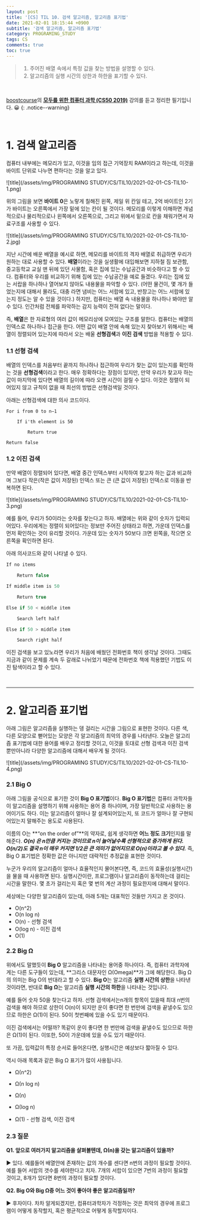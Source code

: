 ```yaml
---
layout: post
title: '[CS] TIL 10. 검색 알고리즘, 알고리즘 표기법'
date: 2021-02-01 18:15:44 +0900
subtitle: '검색 알고리즘, 알고리즘 표기법'
category: PROGRAMING_STUDY
tags: CS
comments: true
toc: true
---
```


> 1. 주어진 배열 속에서 특정 값을 찾는 방법을 설명할 수 있다.
> 2. 알고리즘의 실행 시간의 상한과 하한을 표기할 수 있다.

<br>

[boostcourse](https://www.boostcourse.org/)의 **[모두를 위한 컴퓨터 과학 (CS50 2019)](https://www.boostcourse.org/cs112/joinLectures/43415)** 강의를 듣고 정리한 필기입니다. 😀 
{: .notice--warning}

<br>

# 1. 검색 알고리즘

컴퓨터 내부에는 메모리가 있고, 이것을 임의 접근 기억장치 RAM이라고 하는데, 이것을 바이트 단위로 나누면 편하다는 것을 알고 있다.

![title](/assets/img/PROGRAMING STUDY/CS/TIL10/2021-02-01-CS-TIL10-1.png)

위의 그림을 보면 **바이트 0**은 노랗게 칠해진 왼쪽, 제일 위 칸일 테고, 2억 바이트인 2기가 바이트는 오른쪽에서 가장 밑에 있는 칸이 될 것이다. 메모리를 이렇게 이해하면 개념적으로나 물리적으로나 왼쪽에서 오른쪽으로, 그리고 위에서 밑으로 칸을 채워가면서 자료구조를 사용할 수 있다. 

![title](/assets/img/PROGRAMING STUDY/CS/TIL10/2021-02-01-CS-TIL10-2.jpg)

지난 시간에 배운 배열을 예시로 하면, 메모리를 바이트의 격자 배열로 취급하면 우리가 원하는 대로 사용할 수 있다. **배열**이라는 것을 실생활에 대입해보면 지하철 짐 보관함, 중고등학교 교실 맨 뒤에 있던 사물함, 혹은 집에 있는 수납공간과 비슷하다고 할 수 있다. 컴퓨터와 우리를 비교하기 위해 집에 있는 수납공간을 예로 들겠다. 우리는 집에 있는 서랍을 하나하나 열어보지 않아도 내용물을 파악할 수 있다. (어떤 물건이, 몇 개가 들었는지에 대해서 몰라도, 대충 라면 냄비는 어느 서랍에 있고, 반창고는 어느 서랍에 있는지 정도는 알 수 있을 것이다.) 하지만, 컴퓨터는 배열 속 내용물을 하나하나 봐야만 알 수 있다. 인간처럼 전체를 파악하는 감지 능력이 전혀 없다는 말이다. 



즉, **배열**은 한 자료형의 여러 값이 메모리상에 모여있는 구조를 말한다. 컴퓨터는 배열의 인덱스로 하나하나 접근을 한다. 어떤 값이 배열 안에 속해 있는지 찾아보기 위해서는 배열이 정렬되어 있는지에 따라서 오는 배울 **선형검색**과 **이진 검색** 방법을 적용할 수 있다.

### 1.1 선형 검색

배열의 인덱스를 처음부터 끝까지 하나하나 접근하여 우리가 찾는 값이 있는지를 확인하는 것을 **선형검색**이라고 한다. 매우 정확하다는 장점이 있지만, 만약 우리가 찾고자 하는 값이 마지막에 있다면 배열의 길이에 따라 오랜 시간이 걸릴 수 있다. 이것은 정렬이 되어있지 않고 규칙이 없을 때 최선의 방법은 선형검색일 것이다.

아래는 선형검색에 대한 의사 코드이다.

```
For i from 0 to n–1

    If i'th element is 50

        Return true

Return false
```

### 1.2 이진 검색

만약 배열이 정렬되어 있다면, 배열 중간 인덱스부터 시작하여 찾고자 하는 값과 비교하며 그보다 작은(작은 값이 저장된) 인덱스 또는 큰 (큰 값이 저장된) 인덱스로 이동을 반복하면 된다.

![title](/assets/img/PROGRAMING STUDY/CS/TIL10/2021-02-01-CS-TIL10-3.png)

예를 들어, 우리가 50이라는 숫자를 찾는다고 하자. 배열에는 위와 같이 숫자가 입력되어있다. 우리에게는 정렬이 되어있다는 정보만 주어진 상태라고 하면, 가운데 인덱스를 먼저 확인하는 것이 유리할 것이다. 가운데 있는 숫자가 50보다 크면 왼쪽을, 작으면 오른쪽을 확인하면 된다. 

아래 의사코드와 같이 나타낼 수 있다.

```c
If no items

    Return false

If middle item is 50

    Return true

Else if 50 < middle item

    Search left half

Else if 50 > middle item

    Search right half
```

이진 검색을 보고 있노라면 우리가 처음에 배웠던 전화번호 책이 생각날 것이다. 그때도 지금과 같이 문제를 계속 두 갈래로 나뉘었기 때문에 전화번호 책에 적용했던 기법도 이진 탐색이라고 할 수 있다.

<br>

***

# 2. 알고리즘 표기법

아래 그림은 알고리즘을 실행하는 뎅 걸리는 시간을 그림으로 표현한 것이다. 다른 색, 다른 모양으로 뻗어있는 모양은 각 알고리즘의 최악의 경우를 나타낸다. 오늘은 알고리즘 표기법에 대한 용어를 배우고 정리할 것이고, 이것을 토대로 선형 검색과 이진 검색 뿐만아니라 다양한 알고리즘에 대해서 배우게 될 것이다.

![title](/assets/img/PROGRAMING STUDY/CS/TIL10/2021-02-01-CS-TIL10-4.png)

### 2.1 Big O

아래 그림을 공식으로 표기한 것이 **Big O 표기법**이다. **Big O 표기법**은 컴퓨터 과학자들이 알고리즘을 설명하기 위해 사용하는 용어 중 하나이며, 가장 일반적으로 사용하는 용어이기도 하다. 이는 알고리즘이 얼마나 잘 설계되어있는지, 또 코드가 얼마나 잘 구현되어있는지 말해주는 용도로 사용된다.

이름의 O는 **“on the order of”**의 약자로, 쉽게 생각하면 **어느 정도 크기**인지를 말해준다.  ***O(n) 은 n만큼 커지는 것이므로 n이 늘어날수록 선형적으로 증가하게 된다. O(n/2)도 결국 n이 매우 커지면 1/2은 큰 의미가 없어지므로 O(n)이라고 볼 수 있다.***  즉, Big O 표기법은 정확한 값은 아니지만 대략적인 추정값을 표현한 것이다.

누군가 우리의 알고리즘이 얼마나 효율적인지 물어본다면, 즉, 코드의 효율성(실행시간)을 물을 때 사용하면 된다.  실행시간이란, 프로그램이나 알고리즘이 동작하는데 걸리는 시간을 말한다. 몇 초가 걸리는지 혹은 몇 번의 계산 과정이 필요한지에 대해서 말이다.

세상에는 다양한 알고리즘이 있는데, 아래 5개는 대표적인 것들만 가지고 온 것이다.

- O(n^2)
- O(n log n)
- O(n) - 선형 검색
- O(log n) - 이진 검색
- O(1)



### 2.2 Big Ω

위에서도 말했듯이 **Big O** 알고리즘을 나타내는 용어중 하나이다. 즉, 컴퓨터 과학자에게는 다른 도구들이 있는데, **그리스 대문자인 Ω(Omega)**가 그에 해당한다. Big Ω의 의미는 Big O의 반대라고 할 수 있다. **Big O**는 알고리즘 **실행 시간의 상한**을 나타낸 것이라면, 반대로 **Big** **Ω**는 알고리즘 **실행 시간의 하한**을 나타내는 것입니다.

예를 들어 숫자 50을 찾는다고 하자. 선형 검색에서는n개의 항목이 있을때 최대 n번의 검색을 해야 하므로 상한이 O(n)이 되지만 운이 좋다면 한 번만에 검색을 끝낼수도 있으므로 하한은 Ω(1)이 된다. 50이 첫번째에 있을 수도 있기 때문이다.

이진 검색에서는 어떨까? 똑같이 운이 좋다면 한 번만에 검색을 끝낼수도 있으므로 하한은 Ω(1)이 된다. 이또한, 50이 가운데에 있을 수도 있기 때문이다.

또 가끔, 입력값이 특정 순서로 들어온다면, 실행시간은 예상보다 짧아질 수 있다.

역시 아래 목록과 같은 Big Ω 표기가 많이 사용됩니다.

- Ω(n^2)

- Ω(n log n)

- Ω(n) 

- Ω(log n)

- Ω(1) - 선형 검색, 이진 검색

### 2.3 질문

**Q1. 앞으로 여러가지 알고리즘을 살펴볼텐데, Ω(n)을 갖는 알고리즘이 있을까?**

▶ 있다. 예를들어 배열안에 존재하는 값의 개수를 센다면 n번의 과정이 필요할 것이다. 예를 들어 서랍의 갯수를 세야한다고 치자. 7개의 서랍이 있으면 7번의 과정이 필요할 것이고, 8개가 있다면 8번의 과정이 필요할 것이다.

**Q2. Big O와 Big Ω중 어느 것이 좋아야 좋은 알고리즘일까?**

▶ 후자이다. 차차 알게되겠지만, 컴퓨터과학자가 걱정하는 것은 최악의 경우에 프로그램이 어떻게 동작할지, 혹은 평균적으로 어떻게 동작할지이다. 